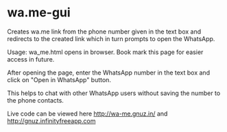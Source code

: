 # wa.me-gui
Creates wa.me link from the phone number given in the text box and redirects to the created link which in turn prompts to open the WhatsApp. 

Usage:
wa_me.html opens in browser. Book mark this page for easier access in future.

After opening the page, enter the WhatsApp number in the text box and click on "Open in WhatsApp" button.

This helps to chat with other WhatsApp users without saving the number to the phone contacts.

Live code can be viewed here http://wa-me.gnuz.in/ and http://gnuz.infinityfreeapp.com

